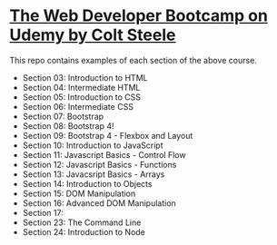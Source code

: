 # [The Web Developer Bootcamp on Udemy by Colt Steele](https://www.udemy.com/the-web-developer-bootcamp/)

This repo contains examples of each section of the above course.

- Section 03: Introduction to HTML
- Section 04: Intermediate HTML
- Section 05: Introduction to CSS
- Section 06: Intermediate CSS
- Section 07: Bootstrap
- Section 08: Bootstrap 4!
- Section 09: Bootstrap 4 - Flexbox and Layout
- Section 10: Introduction to JavaScript
- Section 11: Javascript Basics - Control Flow
- Section 12: Javascript Basics - Functions
- Section 13: Javacsript Basics - Arrays
- Section 14: Introduction to Objects
- Section 15: DOM Manipulation
- Section 16: Advanced DOM Manipulation
- Section 17: 
- Section 23: The Command Line
- Section 24: Introduction to Node